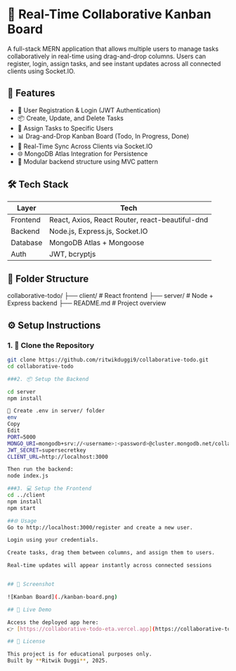 # 🧠 Real-Time Collaborative Kanban Board

A full-stack MERN application that allows multiple users to manage tasks collaboratively in real-time using drag-and-drop columns. Users can register, login, assign tasks, and see instant updates across all connected clients using Socket.IO.

## 🚀 Features

- 🔐 User Registration & Login (JWT Authentication)
- 📦 Create, Update, and Delete Tasks
- 🧠 Assign Tasks to Specific Users
- 📊 Drag-and-Drop Kanban Board (Todo, In Progress, Done)
- 🔁 Real-Time Sync Across Clients via Socket.IO
- 🌐 MongoDB Atlas Integration for Persistence
- 🧩 Modular backend structure using MVC pattern

## 🛠 Tech Stack

| Layer     | Tech                        |
|-----------|-----------------------------|
| Frontend  | React, Axios, React Router, react-beautiful-dnd |
| Backend   | Node.js, Express.js, Socket.IO |
| Database  | MongoDB Atlas + Mongoose    |
| Auth      | JWT, bcryptjs               |

## 📁 Folder Structure

collaborative-todo/
├── client/ # React frontend
├── server/ # Node + Express backend
├── README.md # Project overview


## ⚙️ Setup Instructions

### 1. 🔁 Clone the Repository

```bash
git clone https://github.com/ritwikduggi9/collaborative-todo.git
cd collaborative-todo

###2. 📦 Setup the Backend

cd server
npm install

🔐 Create .env in server/ folder
env
Copy
Edit
PORT=5000
MONGO_URI=mongodb+srv://<username>:<password>@cluster.mongodb.net/collab-todo?retryWrites=true&w=majority
JWT_SECRET=supersecretkey
CLIENT_URL=http://localhost:3000

Then run the backend:
node index.js

###3. 💻 Setup the Frontend
cd ../client
npm install
npm start

##🌐 Usage
Go to http://localhost:3000/register and create a new user.

Login using your credentials.

Create tasks, drag them between columns, and assign them to users.

Real-time updates will appear instantly across connected sessions


## 📸 Screenshot

![Kanban Board](./kanban-board.png)

## 🔗 Live Demo

Access the deployed app here:  
👉 [https://collaborative-todo-eta.vercel.app](https://collaborative-todo-eta.vercel.app)

## 📄 License

This project is for educational purposes only.  
Built by **Ritwik Duggi**, 2025.



